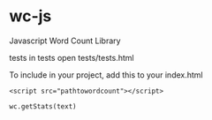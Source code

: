# wc-js
Javascript Word Count Library

tests in tests
open tests/tests.html

To include in your project, add this to your index.html

<code>\<script src="pathtowordcount"\>\<\/script\></code>

<code>wc.getStats(text)</code>